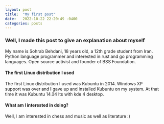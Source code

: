 ```yaml
---
layout: post
title:  "My first post"
date:   2022-10-22 22:20:49 -0400
categories: posts
---
```


### Well, I made this post to give an explanation about myself

My name is Sohrab Behdani, 18 years old, a 12th grade student from Iran.
Python language programmer and interested in rust and go programming languages.
Open source activist and founder of BSS Foundation.

#### The first Linux distribution I used

The first Linux distribution I used was Kubuntu in 2014. Windows XP support was over and I gave up and installed Kubuntu on my system. At that time it was Kubuntu 14.04 lts with kde 4 desktop.

#### What am I interested in doing?

Well, I am interested in chess and music as well as literature :)



